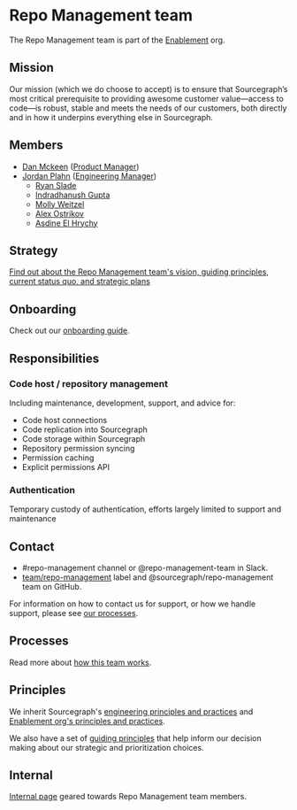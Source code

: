 # Repo Management team

The Repo Management team is part of the [Enablement](../index.md) org.

## Mission

Our mission (which we do choose to accept) is to ensure that Sourcegraph’s most critical prerequisite to providing awesome customer value—access to code—is robust, stable and meets the needs of our customers, both directly and in how it underpins everything else in Sourcegraph.

## Members

- [Dan Mckeen](../../../../../team/index.md#dan-mckean) ([Product Manager](../../../product/roles/index.md#product-manager))
- [Jordan Plahn](../../../../../team/index.md#jordan-plahn) ([Engineering Manager](../../roles/index.md#engineering-manager))
  - [Ryan Slade](../../../../../team/index.md#ryan-slade)
  - [Indradhanush Gupta](../../../../../team/index.md#indradhanush-gupta)
  - [Molly Weitzel](../../../../../team/index.md#molly-weitzel)
  - [Alex Ostrikov](../../../../../team/index.md#alexander-ostrikov)
  - [Asdine El Hrychy](../../../../../team/index.md#asdine-el-hrychy)

## Strategy

[Find out about the Repo Management team's vision, guiding principles, current status quo, and strategic plans](../../../../../strategy-goals/strategy/enablement/repo-management/index.md)

## Onboarding

Check out our [onboarding guide](onboarding.md).

## Responsibilities

### Code host / repository management

Including maintenance, development, support, and advice for:

- Code host connections
- Code replication into Sourcegraph
- Code storage within Sourcegraph
- Repository permission syncing
- Permission caching
- Explicit permissions API

### Authentication

Temporary custody of authentication, efforts largely limited to support and maintenance

## Contact

- #repo-management channel or @repo-management-team in Slack.
- [team/repo-management](https://github.com/sourcegraph/sourcegraph/labels/team%2Frepo-management) label and @sourcegraph/repo-management team on GitHub.

For information on how to contact us for support, or how we handle support, please see [our processes](processes.md).

## Processes

Read more about [how this team works](processes.md).

## Principles

We inherit Sourcegraph's [engineering principles and practices](../../process/principles-and-practices.md) and [Enablement org's principles and practices](../index.md#principles-and-practices).

We also have a set of [guiding principles](../../../../../strategy-goals/strategy/enablement/repo-management/index.md#guiding-principles) that help inform our decision making about our strategic and prioritization choices.

## Internal

[Internal page](internal.md) geared towards Repo Management team members.
